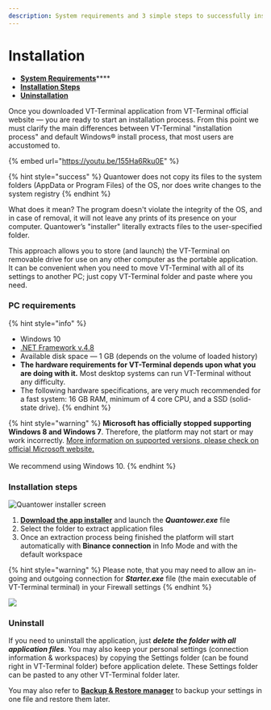 ```yaml
---
description: System requirements and 3 simple steps to successfully install the platform
---
```


# Installation

* [**System Requirements**](installation.md#pc-requirements)****
* ****[**Installation Steps**](installation.md#installation-steps)****
* ****[**Uninstallation**](installation.md#uninstall)****

Once you downloaded VT-Terminal application from VT-Terminal official website — you are ready to start an installation process. From this point we must clarify the main differences between VT-Terminal "installation process" and default Windows® install process, that most users are accustomed to.

{% embed url="https://youtu.be/155Ha6Rku0E" %}

{% hint style="success" %}
Quantower does not copy its files to the system folders (AppData or Program Files) of the OS, nor does write changes to the system registry
{% endhint %}

What does it mean? The program doesn't violate the integrity of the OS, and in case of removal, it will not leave any prints of its presence on your computer. Quantower’s "installer" literally extracts files to the user-specified folder.

This approach allows you to store (and launch) the VT-Terminal on removable drive for use on any other computer as the portable application. It can be convenient when you need to move VT-Terminal with all of its settings to another PC; just copy VT-Terminal folder and paste where you need.

### PC requirements

{% hint style="info" %}
* Windows 10
* [.NET Framework v.4.8](https://dotnet.microsoft.com/download/dotnet-framework/thank-you/net48-web-installer)
* Available disk space — 1 GB (depends on the volume of loaded history)
* **The hardware requirements for VT-Terminal depends upon what you are doing with it.** Most desktop systems can run VT-Terminal without any difficulty. 
* The following hardware specifications, are very much recommended for a fast system: 16 GB RAM, minimum of 4 core CPU, and a SSD (solid-state drive).
{% endhint %}

{% hint style="warning" %}
**Microsoft has officially stopped supporting Windows 8 and Windows 7**. Therefore, the platform may not start or may work incorrectly. [More information on supported versions, please check on official Microsoft website.](https://support.microsoft.com/en-us/help/13853/windows-lifecycle-fact-sheet)\
\
We recommend using Windows 10.
{% endhint %}

### Installation steps

![Quantower installer screen](../.gitbook/assets/extract-files-quantower.png)

1. [**Download the app installer**](https://updates.quantower.com/Quantower/x64/latest/Quantower.exe) and launch the _**Quantower.exe**_ file
2. Select the folder to extract application files
3. Once an extraction process being finished the platform will start automatically with **Binance connection** in Info Mode and with the default workspace

{% hint style="warning" %}
Please note, that you may need to allow an in-going and outgoing connection for _**Starter.exe**_ file (the main executable of VT-Terminal terminal) in your Firewall settings
{% endhint %}

![](../.gitbook/assets/default-workspace.png)

### Uninstall

If you need to uninstall the application, just _**delete the folder with all application files**_. You may also keep your personal settings (connection information & workspaces) by copying the Settings folder (can be found right in VT-Terminal folder) before application delete. These Settings folder can be pasted to any other VT-Terminal folder later.

You may also refer to [**Backup & Restore manager**](backup-and-restore-manager.md) to backup your settings in one file and restore them later.
